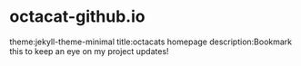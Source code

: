 # octacat-github.io
theme:jekyll-theme-minimal
title:octacats homepage
description:Bookmark this to keep an eye on my project updates!
